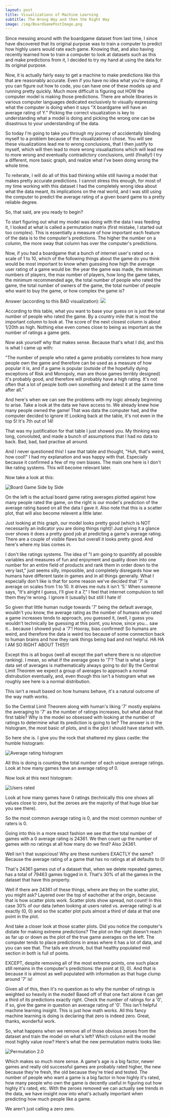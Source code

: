 ```yaml
---
layout: post
title: Visualizations of Machine Learning
subtitle: The Wrong Way and then the Right Way
image: /img/BoardGamePostImage.png
---
```


Since messing around with the boardgame dataset from last time, I since have discovered that its original purpose was to train a computer to predict how highly users would rate each game. Knowing that, and also having recently learned how to train a computer to look at datasets such as this and make predictions from it, I decided to try my hand at using the data for its original purpose.

Now, it is actually fairly easy to get a machine to make predictions like this that are reasonably accurate. Even if you have no idea what you're doing, if you can figure out how to code, you can have one of these models up and running pretty quickly. Much more difficult is figuring out HOW the computer model is making those predictions. There are whole libraries in various computer languages dedicated exclusively to visually expressing what the computer is doing when it says "X boardgame will have an average rating of Y." Picking the correct visualization is key to understanding what a model is doing and picking the wrong one can be disastrous to your understanding of the data.

So today I'm going to take you through my journey of accidentally blinding myself to a problem because of the visualizations I chose. You will see these visualizations lead me to wrong conclusions, that I then justify to myself, which will then lead to more wrong visualiaztions which will lead me to more wrong and eventually contradictory conclusions, until (finally!) I try a different, more basic graph, and realize what I've been doing wrong the whole time. 

To reiterate, I will do all of this bad thinking while still having a model that makes pretty accurate predictions. I cannot stress this enough, for most of my time working with this dataset I had the completely wrong idea about what the data meant, its implications on the real world, and I was still using the computer to predict the average rating of a given board game to a pretty reliable degree. 

So, that said, are you ready to begin?

To start figuring out what my model was doing with the data I was feeding it, I looked at what is called a permutation matrix (first mistake, I started out too complex). This is essentially a measure of how important each feature of the data is to the computer's predictions. The higher the number on a column, the more sway that column has over the computer's predictions. 

Now, if you had a boardgame that a bunch of internet user's rated on a scale of 1 to 10, which of the following things about the game do you think would be most important to know when guessing how high the average user rating of a game would be: the year the game was made, the minimum numbers of players, the max number of players, how long the game takes, the minimum recommended age, the total number of people who rated the game, the total number of owners of the game, the total number of people who want to buy the game, or how complex the game is?

Answer (according to this BAD visualization):
![](/img/BoardGamePermutationMatrix.png)

According to this table, what you want to base your guess on is just the total number of people who rated the game. By a country mile that is most the important column to look at. The score of the next closest column is about 1/20th as high. Nothing else even comes close to being as important as the number of ratings a game gets.

Now ask yourself why that makes sense. Because that's what I did, and this is what I came up with:

"The number of people who rated a game probably correlates to how many people own the game and therefore can be used as a measure of how popular it is, and if a game is popular (outside of the hopefully dying exceptions of Risk and Monopoly, man are those games terribly designed) it's probably good, and therefore will probably have a high rating. It's not often that a lot of people both own something and detest it at the same time after all."

And here's when we can see the problems with my logic already beginning to arise. Take a look at the data we have access to. We already knew how many people owned the game! That was data the computer had, and the computer decided to ignore it! Looking back at the table, it's not even in the top 5! It's 7th out of 14!

That was my justification for that table I just showed you. My thinking was long, convoluted, and made a bunch of assumptions that I had no data to back. Bad, bad, bad practise all around.

And I never questioned this! I saw that table and thought, "Huh, that's weird, how cool!" I had my explanation and was happy with that. Especially because it confirmed a few of my own biases. The main one here is I don't like rating systems. This will become relevant later. 

Now take a look at this:

![Board Game Side by Side](/img/BoardGameSideBySide.png)

On the left is the actual board game rating averages plotted against how many people rated the game, on the right is our model's prediction of the average rating based on all the data I gave it. Also note that this is a scatter plot, that will also become relevent a little later.

Just looking at this graph, our model looks pretty good (which is NOT necessarily an indicator you are doing things right)! Just giving it a glance over shows it does a pretty good job at predicting a game's average rating. There are a couple of visible flaws but overall it looks pretty good. And here's where my bias comes in.

I don't like ratings systems. The idea of "I am going to quanitify all possible variables and measures of fun and enjoyment and quality down into one number for an entire field of products and rank them in order down to the very last," just seems silly, impossible, and completely disregards how we humans have different taste in games and in all things generally. What I especially don't like is that for some reason we've decided that '7' is average on scales from 1 to 10. It drives me nuts it isn't '5.' When someone says, "It's alright I guess, I'll give it a 7," I feel that internet compulsion to tell them they're wrong. I ignore it (usually) but still I hate it!

So given that little human nudge towards '7' being the default average, wouldn't you know, the average rating as the number of humans who rated a game increases tends to approach, you guessed it, (well, I guess  you wouldn't technically be guessing at this point, you know, since you... saw it... because I showed you) a '7'! Hooray, bias confirmed! So humans are weird, and therefore the data is weird too because of some connection back to human brains and how they rank things being bad and not helpful. HA HA I AM SO RIGHT ABOUT THIS!!!

Except this is all bogus (well all except the part where there is no objective ranking). I mean, so what if the average goes to '7'? 
That is what a large data set of averages is mathematically always going to do! By the Central Limit Theorem we expect a group of averages to approach a normal distrubution eventually, and, even though this isn't a histogram what we roughly see here is a normal distribution.

This isn't a result based on how humans behave, it's a natural outcome of the way math works.

So the Central Limit Theorem along with human's liking '7' mostly explains the averaging to '7' as the number of ratings increases, but what about that first table? Why is the model so obsessed with looking at the number of ratings to determine what its prediction is going to be? The answer is in the histogram, the most basic of plots, and is the plot I should have started with. 

So here she is. I give you the rock that shattered my glass castle: the humble histogram: 

![Average rating histogram](/img/BoardGameAverageRatingHistogram.png)

All this is doing is counting the total number of each unique average ratings.
Look at how many games have an average rating of 0.

Now look at this next histogram:

![Users rated](/img/BoardGameUsersRatedHistogram.png)

Look at how many games have 0 ratings (technically this one shows all values close to zero, but the zeroes are the majority of that huge blue bar you see there).

So the most common average rating is 0, and the most common number of raters is 0.

Going into this in a more exact fashion we see that the total number of games with a 0 average rating is 24361.
We then count up the number of games with no ratings at all how many do we find? Also 24361.

Well isn't that suspicious! Why are these numbers EXACTLY the same? Because the average rating of a game that has no ratings at all defaults to 0!

That's 24361 games out of a dataset that, when we delete repeated games, has a total of 79463 games logged in it. That's 30% of all the games in the dataset that have this property.

Well if there are 24361 of these things, where are they on the scatter plot, you might ask? Layered over the top of eachother at the origin, because that is how scatter plots work. Scatter plots show spread, not count! In this case 30% of our data (when looking at users rated vs. average rating) is at exactly (0, 0) and so the scatter plot puts almost a third of data at that one point in the plot. 

And take a closer look at those scatter plots. Did you notice the computer's distate for making extreme predictions? The plot on the right doesn't reach as far up or down as the plot of the true game averages on the left. The computer tends to place predictions in areas where it has a lot of data, and you can see that. The tails are shrunk, but that healthy populated mid section in both is full of points. 

EXCEPT, despite removing all of the most extreme points, one such place still remains in the computer's predictions: the point at (0, 0). And that is because it is almost as well populated with information as that huge clump around '7' is!

Given all of this, then it's no question as to why the number of ratings is weighted so heavily in the model! Based off of that one fact alone it can get a third of its predictions exactly right. Check the number of ratings for a '0', if so, give the game in question an average rating of '0'. This isn't helpful machine learning insight. This is just how math works. All this fancy machine learning is doing is declaring that zero is indeed zero. Great, thanks, wonderful work.

So, what happens when we remove all of those obvious zeroes from the dataset and train the model on what's left? Which column will the model most highly value now? Here's what the new permutation matrix looks like:

![Permutation 2.0](/img/BoardGamePermutationMatrix2.0.png)

Which makes so much more sense. A game's age is a big factor, newer games and really old successful games are probably rated higher, the new because they're fresh, the old because they're tried and tested. The number of people who want a game is a big factor in how highly it's rated, how many people who own the game is decently useful in figuring out how highly it's rated, etc. With the zeroes removed we can actually see trends in the data, we have insight now into what's actually important when predicting how much people like a game.

We aren't just calling a zero zero.
